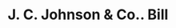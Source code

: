 ---
doi: 10.7916/D8HX2QMH
date_other: '1890'
date_other_textual: 1890-1899
form: printed ephemera
genre:
- Invoices
name:
- J. C. Johnson & Co.
object_in_context_url: https://biggert.cul.columbia.edu/items/view/ave_biggert_00031
subject_hierarchical_geographic:
- San Francisco, California, United States
subject_name:
- J. C. Johnson & Co.
title: J. C. Johnson & Co.. Bill
sort_title: J. C. Johnson & Co.. Bill
call_number: ave_biggert_00031
coordinates:
- 37.78333333333333,-122.41666666666667
pid: ave_biggert_00031
identifiers: ave_biggert_00031
thumbnail: https://derivativo-1.library.columbia.edu/iiif/2/ldpd:342756/full/!256,256/0/native.jpg
permalink: "/items/ave_biggert_00031/"
layout: iiif-image-page
---